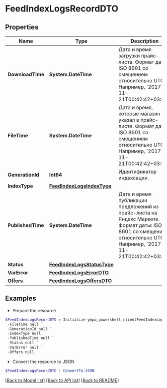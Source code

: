 # FeedIndexLogsRecordDTO
## Properties

Name | Type | Description | Notes
------------ | ------------- | ------------- | -------------
**DownloadTime** | **System.DateTime** | Дата и время загрузки прайс-листа.  Формат даты: ISO 8601 со смещением относительно UTC. Например, &#x60;2017-11-21T00:42:42+03:00&#x60;.  | [optional] 
**FileTime** | **System.DateTime** | Дата и время, которые магазин указал в прайс-листе.  Формат даты: ISO 8601 со смещением относительно UTC. Например, &#x60;2017-11-21T00:42:42+03:00&#x60;.  | [optional] 
**GenerationId** | **Int64** | Идентификатор индексации. | [optional] 
**IndexType** | [**FeedIndexLogsIndexType**](FeedIndexLogsIndexType.md) |  | [optional] 
**PublishedTime** | **System.DateTime** | Дата и время публикации предложений из прайс-листа на Яндекс Маркете.  Формат даты: ISO 8601 со смещением относительно UTC. Например, &#x60;2017-11-21T00:42:42+03:00&#x60;.  | [optional] 
**Status** | [**FeedIndexLogsStatusType**](FeedIndexLogsStatusType.md) |  | [optional] 
**VarError** | [**FeedIndexLogsErrorDTO**](FeedIndexLogsErrorDTO.md) |  | [optional] 
**Offers** | [**FeedIndexLogsOffersDTO**](FeedIndexLogsOffersDTO.md) |  | [optional] 

## Examples

- Prepare the resource
```powershell
$FeedIndexLogsRecordDTO = Initialize-ympa_powershell_clientFeedIndexLogsRecordDTO  -DownloadTime null `
 -FileTime null `
 -GenerationId null `
 -IndexType null `
 -PublishedTime null `
 -Status null `
 -VarError null `
 -Offers null
```

- Convert the resource to JSON
```powershell
$FeedIndexLogsRecordDTO | ConvertTo-JSON
```

[[Back to Model list]](../README.md#documentation-for-models) [[Back to API list]](../README.md#documentation-for-api-endpoints) [[Back to README]](../README.md)

